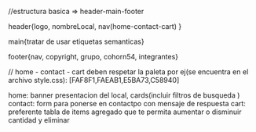 //estructura basica => header-main-footer

header{logo, nombreLocal, nav(home-contact-cart) }

main{tratar de usar etiquetas semanticas}

footer{nav, copyright, grupo, cohorn54, integrantes}

// home - contact - cart
deben respetar la paleta por ej(se encuentra en el archivo style.css): [FAF8F1,FAEAB1,E5BA73,C58940]

home: banner presentacion del local, cards(incluir filtros de busqueda ) 
contact: form para ponerse en contactpo con mensaje de respuesta
cart: preferente tabla de items agregado que te permita aumentar o disminuir cantidad y eliminar 
